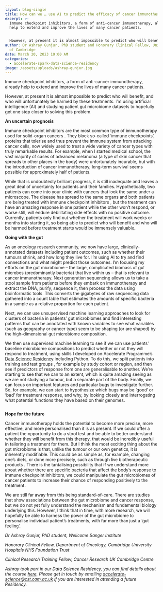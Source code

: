 ```yaml
---
layout: blog-single
title: How can we … use AI to predict the efficacy of cancer immunotherapy?
excerpt: >-
  Immune checkpoint inhibitors, a form of anti-cancer immunotherapy, already
  help to extend and improve the lives of many cancer patients.


  However, at present it is almost impossible to predict who will benefit, and who will unfortunately be harmed by these treatments. I’m using artificial intelligence (AI) and studying patient gut microbiome datasets to hopefully get one step closer to solving this problem. 
author: Dr Ashray Gunjur, PhD student and Honorary Clinical Fellow, University
  of Cambridge
date: March 20, 2023 10:00 AM
categories:
  - accelerate-spark-data-science-residency
image: /assets/uploads/ashray-gunjur.jpg
---
```

Immune checkpoint inhibitors, a form of anti-cancer immunotherapy, already help to extend and improve the lives of many cancer patients.

However, at present it is almost impossible to predict who will benefit, and who will unfortunately be harmed by these treatments. I’m using artificial intelligence (AI) and studying patient gut microbiome datasets to hopefully get one step closer to solving this problem. 

**An uncertain prognosis**

Immune checkpoint inhibitors are the most common type of immunotherapy used for solid-organ cancers . They block so-called ‘immune checkpoints’, proteins that tolerise and thus prevent the immune system from attacking cancer cells, now widely used to treat a wide variety of cancer types with truly remarkable results. For example, when I started medical school, the vast majority of cases of advanced melanoma (a type of skin cancer that spreads to other places in the body) were unfortunately incurable, but with the introduction of cancer immunotherapy, long-term survival seems possible for approximately half of patients.

While that is undoubtedly brilliant progress, it is still inadequate and leaves a great deal of uncertainty for patients and their families. Hypothetically, two patients can come into your clinic with cancers that look the same under a microscope. The disease has spread to the same organs and both patients are being treated with immune checkpoint inhibitors , but the treatment can have an amazing response in one patient while the other won’t respond, or worse still, will endure debilitating side effects with no positive outcome. Currently, patients only find out whether the treatment will work weeks or months into starting it, so being able to predict who will benefit and who will be harmed before treatment starts would be immensely valuable. 

**Going with the gut**

As an oncology research community, we now have large, clinically-annotated datasets including patient outcomes, such as whether their tumours shrink, and how long they live for. I’m using AI to try and find connections and what might predict those outcomes. I’m focusing my efforts on the gut microbiome – the large, complicated biomass of gut microbes (predominantly bacteria) that live within us – that is relevant to cancer immunotherapy.
Next generation sequencing allows us to take a stool sample from patients before they embark on immunotherapy and extract the DNA, purify, sequence it, then process the data using bioinformatic tools. This converts the gigabytes of raw sequencing data gathered into a count table that estimates the amounts of specific bacteria in a sample as a relative proportion for each patient.

Next, we can use unsupervised machine learning approaches to look for clusters of bacteria in patients’ gut microbiomes and find interesting patterns that can be annotated with known variables to see what variables (such as geography or cancer type) seem to be shaping (or are shaped) by the high-dimensional gut microbiome composition.

We then use supervised machine learning to see if we can use patients' baseline microbiome compositions to predict whether or not they will respond to treatment, using skills I developed on Accelerate Programme’s [Data Science Residency](https://acceleratescience.github.io/resources/introducing-data-science-for-science.html) including Python. To do this, we split patients into training and test groups , for example by study cohort or region, and then see if predictors of response from one are generalisable to another. We’re starting to see that we can to an extent, which is quite amazing seeing as we are not studying a tumour, but a separate part of the body. Finally, we can focus on important features and particular bugs to investigate further. So, for example, we can start to hypothesize which bugs may be ‘good’ or ‘bad’ for treatment response, and why, by looking closely and interrogating what potential functions they have based on their genomes.

![]()

**Hope for the future**

Cancer immunotherapy holds the potential to become more precise, more effective, and more personalised than it is as present.  If we could offer a patient the opportunity to do a stool test and be able to better understand whether they will benefit from this therapy, that would be incredibly useful in tailoring a treatment for them.
But I think the most exciting thing about the gut microbiome is that, unlike the tumour or our own genetics, it is inherently modifiable. This could be as simple as, for example, changing one’s diets, or done more precisely, such as through live biotherapeutic products  . There is the tantalising possibility that if we understand more about whether there are specific bacteria that affect the body’s response to immune checkpoint inhibitors, we could manipulate the gut microbiomes of cancer patients to increase their chance of responding positively to the treatment. 

We are still far away from this being standard-of-care. There are studies that show associations  between the gut microbiome and cancer response, but we do not yet fully understand the mechanism and fundamental biology underlying this. However, I think that in time, with more research, we will hopefully be able to harness the power of the gut microbiome to personalise individual patient’s treatments, with far more than just a ‘gut feeling’.

*Dr Ashray Gunjur, PhD student, Wellcome Sanger Institute*

*Honorary Clinical Fellow, Department of Oncology, Cambridge University Hospitals NHS Foundation Trust*

*Clinical Research Training Fellow, Cancer Research UK Cambridge Centre*

*Ashray took part in our Data Science Residency, you can find details about the course [here](https://acceleratescience.github.io/resources/introducing-data-science-for-science.html). Please get in touch by emailing accelerate-science@cst.cam.ac.uk if you are interested in attending a future Residency.*